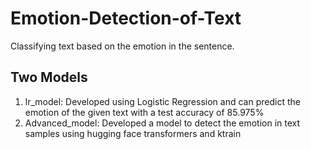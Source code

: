 # Emotion-Detection-of-Text
Classifying text based on the emotion in the sentence. 

## Two Models
1. lr_model: Developed using Logistic Regression and can predict the emotion of the given text with a test accuracy of 85.975%
2. Advanced_model: Developed a model to detect the emotion in text samples using hugging face transformers and ktrain
